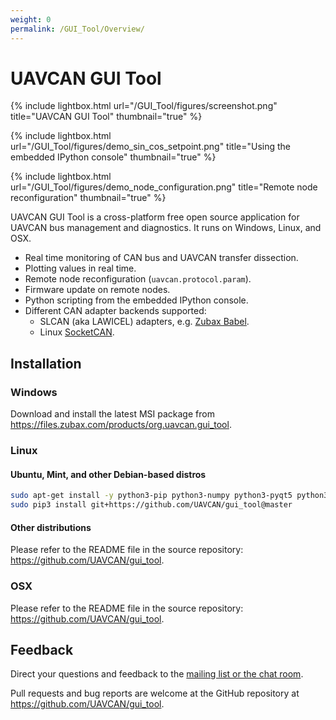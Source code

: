 ```yaml
---
weight: 0
permalink: /GUI_Tool/Overview/
---
```


# UAVCAN GUI Tool

{% include lightbox.html url="/GUI_Tool/figures/screenshot.png" title="UAVCAN GUI Tool" thumbnail="true" %}

{% include lightbox.html url="/GUI_Tool/figures/demo_sin_cos_setpoint.png" title="Using the embedded IPython console" thumbnail="true" %}

{% include lightbox.html url="/GUI_Tool/figures/demo_node_configuration.png" title="Remote node reconfiguration" thumbnail="true" %}

UAVCAN GUI Tool is a cross-platform free open source application for UAVCAN bus management and diagnostics.
It runs on Windows, Linux, and OSX.

* Real time monitoring of CAN bus and UAVCAN transfer dissection.
* Plotting values in real time.
* Remote node reconfiguration (`uavcan.protocol.param`).
* Firmware update on remote nodes.
* Python scripting from the embedded IPython console.
* Different CAN adapter backends supported:
  * SLCAN (aka LAWICEL) adapters, e.g. [Zubax Babel](https://docs.zubax.com/zubax_babel).
  * Linux [SocketCAN](https://en.wikipedia.org/wiki/SocketCAN).

## Installation

### Windows

Download and install the latest MSI package from <https://files.zubax.com/products/org.uavcan.gui_tool>.

### Linux

#### Ubuntu, Mint, and other Debian-based distros

```bash
sudo apt-get install -y python3-pip python3-numpy python3-pyqt5 python3-pyqt5.qtsvg git-core
sudo pip3 install git+https://github.com/UAVCAN/gui_tool@master
```

#### Other distributions

Please refer to the README file in the source repository: <https://github.com/UAVCAN/gui_tool>.

### OSX

Please refer to the README file in the source repository: <https://github.com/UAVCAN/gui_tool>.

## Feedback

Direct your questions and feedback to the [mailing list or the chat room](/Contact).

Pull requests and bug reports are welcome at the GitHub repository at <https://github.com/UAVCAN/gui_tool>.
